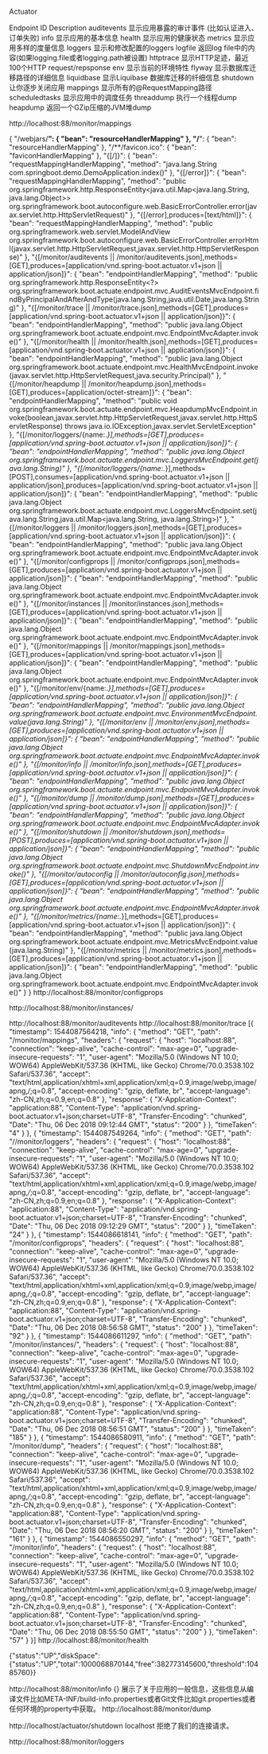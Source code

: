 Actuator

Endpoint ID   Description
 auditevents 显示应用暴露的审计事件 (比如认证进入、订单失败) 
info 显示应用的基本信息
 health 显示应用的健康状态
 metrics 显示应用多样的度量信息 
loggers 显示和修改配置的loggers
 logfile 返回log file中的内容(如果logging.file或者logging.path被设置) 
httptrace 显示HTTP足迹，最近100个HTTP request/repsponse 
env 显示当前的环境特性 
flyway 显示数据库迁移路径的详细信息 
liquidbase 显示Liquibase 数据库迁移的纤细信息 
shutdown 让你逐步关闭应用 
mappings 显示所有的@RequestMapping路径
 scheduledtasks 显示应用中的调度任务
 threaddump 执行一个线程dump 
heapdump 返回一个GZip压缩的JVM堆dump



http://localhost:88/monitor/mappings

{
	"/webjars/**": {
		"bean": "resourceHandlerMapping"
	},
	"/**": {
		"bean": "resourceHandlerMapping"
	},
	"/**/favicon.ico": {
		"bean": "faviconHandlerMapping"
	},
	"{[/]}": {
		"bean": "requestMappingHandlerMapping",
		"method": "java.lang.String com.springboot.demo.DemoApplication.index()"
	},
	"{[/error]}": {
		"bean": "requestMappingHandlerMapping",
		"method": "public org.springframework.http.ResponseEntity<java.util.Map<java.lang.String, java.lang.Object>> org.springframework.boot.autoconfigure.web.BasicErrorController.error(javax.servlet.http.HttpServletRequest)"
	},
	"{[/error],produces=[text/html]}": {
		"bean": "requestMappingHandlerMapping",
		"method": "public org.springframework.web.servlet.ModelAndView org.springframework.boot.autoconfigure.web.BasicErrorController.errorHtml(javax.servlet.http.HttpServletRequest,javax.servlet.http.HttpServletResponse)"
	},
	"{[/monitor/auditevents || /monitor/auditevents.json],methods=[GET],produces=[application/vnd.spring-boot.actuator.v1+json || application/json]}": {
		"bean": "endpointHandlerMapping",
		"method": "public org.springframework.http.ResponseEntity<?> org.springframework.boot.actuate.endpoint.mvc.AuditEventsMvcEndpoint.findByPrincipalAndAfterAndType(java.lang.String,java.util.Date,java.lang.String)"
	},
	"{[/monitor/trace || /monitor/trace.json],methods=[GET],produces=[application/vnd.spring-boot.actuator.v1+json || application/json]}": {
		"bean": "endpointHandlerMapping",
		"method": "public java.lang.Object org.springframework.boot.actuate.endpoint.mvc.EndpointMvcAdapter.invoke()"
	},
	"{[/monitor/health || /monitor/health.json],methods=[GET],produces=[application/vnd.spring-boot.actuator.v1+json || application/json]}": {
		"bean": "endpointHandlerMapping",
		"method": "public java.lang.Object org.springframework.boot.actuate.endpoint.mvc.HealthMvcEndpoint.invoke(javax.servlet.http.HttpServletRequest,java.security.Principal)"
	},
	"{[/monitor/heapdump || /monitor/heapdump.json],methods=[GET],produces=[application/octet-stream]}": {
		"bean": "endpointHandlerMapping",
		"method": "public void org.springframework.boot.actuate.endpoint.mvc.HeapdumpMvcEndpoint.invoke(boolean,javax.servlet.http.HttpServletRequest,javax.servlet.http.HttpServletResponse) throws java.io.IOException,javax.servlet.ServletException"
	},
	"{[/monitor/loggers/{name:.*}],methods=[GET],produces=[application/vnd.spring-boot.actuator.v1+json || application/json]}": {
		"bean": "endpointHandlerMapping",
		"method": "public java.lang.Object org.springframework.boot.actuate.endpoint.mvc.LoggersMvcEndpoint.get(java.lang.String)"
	},
	"{[/monitor/loggers/{name:.*}],methods=[POST],consumes=[application/vnd.spring-boot.actuator.v1+json || application/json],produces=[application/vnd.spring-boot.actuator.v1+json || application/json]}": {
		"bean": "endpointHandlerMapping",
		"method": "public java.lang.Object org.springframework.boot.actuate.endpoint.mvc.LoggersMvcEndpoint.set(java.lang.String,java.util.Map<java.lang.String, java.lang.String>)"
	},
	"{[/monitor/loggers || /monitor/loggers.json],methods=[GET],produces=[application/vnd.spring-boot.actuator.v1+json || application/json]}": {
		"bean": "endpointHandlerMapping",
		"method": "public java.lang.Object org.springframework.boot.actuate.endpoint.mvc.EndpointMvcAdapter.invoke()"
	},
	"{[/monitor/configprops || /monitor/configprops.json],methods=[GET],produces=[application/vnd.spring-boot.actuator.v1+json || application/json]}": {
		"bean": "endpointHandlerMapping",
		"method": "public java.lang.Object org.springframework.boot.actuate.endpoint.mvc.EndpointMvcAdapter.invoke()"
	},
	"{[/monitor/instances || /monitor/instances.json],methods=[GET],produces=[application/vnd.spring-boot.actuator.v1+json || application/json]}": {
		"bean": "endpointHandlerMapping",
		"method": "public java.lang.Object org.springframework.boot.actuate.endpoint.mvc.EndpointMvcAdapter.invoke()"
	},
	"{[/monitor/mappings || /monitor/mappings.json],methods=[GET],produces=[application/vnd.spring-boot.actuator.v1+json || application/json]}": {
		"bean": "endpointHandlerMapping",
		"method": "public java.lang.Object org.springframework.boot.actuate.endpoint.mvc.EndpointMvcAdapter.invoke()"
	},
	"{[/monitor/env/{name:.*}],methods=[GET],produces=[application/vnd.spring-boot.actuator.v1+json || application/json]}": {
		"bean": "endpointHandlerMapping",
		"method": "public java.lang.Object org.springframework.boot.actuate.endpoint.mvc.EnvironmentMvcEndpoint.value(java.lang.String)"
	},
	"{[/monitor/env || /monitor/env.json],methods=[GET],produces=[application/vnd.spring-boot.actuator.v1+json || application/json]}": {
		"bean": "endpointHandlerMapping",
		"method": "public java.lang.Object org.springframework.boot.actuate.endpoint.mvc.EndpointMvcAdapter.invoke()"
	},
	"{[/monitor/info || /monitor/info.json],methods=[GET],produces=[application/vnd.spring-boot.actuator.v1+json || application/json]}": {
		"bean": "endpointHandlerMapping",
		"method": "public java.lang.Object org.springframework.boot.actuate.endpoint.mvc.EndpointMvcAdapter.invoke()"
	},
	"{[/monitor/dump || /monitor/dump.json],methods=[GET],produces=[application/vnd.spring-boot.actuator.v1+json || application/json]}": {
		"bean": "endpointHandlerMapping",
		"method": "public java.lang.Object org.springframework.boot.actuate.endpoint.mvc.EndpointMvcAdapter.invoke()"
	},
	"{[/monitor/shutdown || /monitor/shutdown.json],methods=[POST],produces=[application/vnd.spring-boot.actuator.v1+json || application/json]}": {
		"bean": "endpointHandlerMapping",
		"method": "public java.lang.Object org.springframework.boot.actuate.endpoint.mvc.ShutdownMvcEndpoint.invoke()"
	},
	"{[/monitor/autoconfig || /monitor/autoconfig.json],methods=[GET],produces=[application/vnd.spring-boot.actuator.v1+json || application/json]}": {
		"bean": "endpointHandlerMapping",
		"method": "public java.lang.Object org.springframework.boot.actuate.endpoint.mvc.EndpointMvcAdapter.invoke()"
	},
	"{[/monitor/metrics/{name:.*}],methods=[GET],produces=[application/vnd.spring-boot.actuator.v1+json || application/json]}": {
		"bean": "endpointHandlerMapping",
		"method": "public java.lang.Object org.springframework.boot.actuate.endpoint.mvc.MetricsMvcEndpoint.value(java.lang.String)"
	},
	"{[/monitor/metrics || /monitor/metrics.json],methods=[GET],produces=[application/vnd.spring-boot.actuator.v1+json || application/json]}": {
		"bean": "endpointHandlerMapping",
		"method": "public java.lang.Object org.springframework.boot.actuate.endpoint.mvc.EndpointMvcAdapter.invoke()"
	}
}
http://localhost:88/monitor/configprops

http://localhost:88/monitor/instances/

http://localhost:88/monitor/auditevents
http://localhost:88/monitor/trace
[{
	"timestamp": 1544087564218,
	"info": {
		"method": "GET",
		"path": "/monitor/mappings",
		"headers": {
			"request": {
				"host": "localhost:88",
				"connection": "keep-alive",
				"cache-control": "max-age=0",
				"upgrade-insecure-requests": "1",
				"user-agent": "Mozilla/5.0 (Windows NT 10.0; WOW64) AppleWebKit/537.36 (KHTML, like Gecko) Chrome/70.0.3538.102 Safari/537.36",
				"accept": "text/html,application/xhtml+xml,application/xml;q=0.9,image/webp,image/apng,*/*;q=0.8",
				"accept-encoding": "gzip, deflate, br",
				"accept-language": "zh-CN,zh;q=0.9,en;q=0.8"
			},
			"response": {
				"X-Application-Context": "application:88",
				"Content-Type": "application/vnd.spring-boot.actuator.v1+json;charset=UTF-8",
				"Transfer-Encoding": "chunked",
				"Date": "Thu, 06 Dec 2018 09:12:44 GMT",
				"status": "200"
			}
		},
		"timeTaken": "4"
	}
}, {
	"timestamp": 1544087549264,
	"info": {
		"method": "GET",
		"path": "//monitor/loggers",
		"headers": {
			"request": {
				"host": "localhost:88",
				"connection": "keep-alive",
				"cache-control": "max-age=0",
				"upgrade-insecure-requests": "1",
				"user-agent": "Mozilla/5.0 (Windows NT 10.0; WOW64) AppleWebKit/537.36 (KHTML, like Gecko) Chrome/70.0.3538.102 Safari/537.36",
				"accept": "text/html,application/xhtml+xml,application/xml;q=0.9,image/webp,image/apng,*/*;q=0.8",
				"accept-encoding": "gzip, deflate, br",
				"accept-language": "zh-CN,zh;q=0.9,en;q=0.8"
			},
			"response": {
				"X-Application-Context": "application:88",
				"Content-Type": "application/vnd.spring-boot.actuator.v1+json;charset=UTF-8",
				"Transfer-Encoding": "chunked",
				"Date": "Thu, 06 Dec 2018 09:12:29 GMT",
				"status": "200"
			}
		},
		"timeTaken": "24"
	}
}, {
	"timestamp": 1544086618141,
	"info": {
		"method": "GET",
		"path": "/monitor/configprops",
		"headers": {
			"request": {
				"host": "localhost:88",
				"connection": "keep-alive",
				"cache-control": "max-age=0",
				"upgrade-insecure-requests": "1",
				"user-agent": "Mozilla/5.0 (Windows NT 10.0; WOW64) AppleWebKit/537.36 (KHTML, like Gecko) Chrome/70.0.3538.102 Safari/537.36",
				"accept": "text/html,application/xhtml+xml,application/xml;q=0.9,image/webp,image/apng,*/*;q=0.8",
				"accept-encoding": "gzip, deflate, br",
				"accept-language": "zh-CN,zh;q=0.9,en;q=0.8"
			},
			"response": {
				"X-Application-Context": "application:88",
				"Content-Type": "application/vnd.spring-boot.actuator.v1+json;charset=UTF-8",
				"Transfer-Encoding": "chunked",
				"Date": "Thu, 06 Dec 2018 08:56:58 GMT",
				"status": "200"
			}
		},
		"timeTaken": "92"
	}
}, {
	"timestamp": 1544086611297,
	"info": {
		"method": "GET",
		"path": "/monitor/instances/",
		"headers": {
			"request": {
				"host": "localhost:88",
				"connection": "keep-alive",
				"cache-control": "max-age=0",
				"upgrade-insecure-requests": "1",
				"user-agent": "Mozilla/5.0 (Windows NT 10.0; WOW64) AppleWebKit/537.36 (KHTML, like Gecko) Chrome/70.0.3538.102 Safari/537.36",
				"accept": "text/html,application/xhtml+xml,application/xml;q=0.9,image/webp,image/apng,*/*;q=0.8",
				"accept-encoding": "gzip, deflate, br",
				"accept-language": "zh-CN,zh;q=0.9,en;q=0.8"
			},
			"response": {
				"X-Application-Context": "application:88",
				"Content-Type": "application/vnd.spring-boot.actuator.v1+json;charset=UTF-8",
				"Transfer-Encoding": "chunked",
				"Date": "Thu, 06 Dec 2018 08:56:51 GMT",
				"status": "200"
			}
		},
		"timeTaken": "185"
	}
}, {
	"timestamp": 1544086580911,
	"info": {
		"method": "GET",
		"path": "/monitor/dump",
		"headers": {
			"request": {
				"host": "localhost:88",
				"connection": "keep-alive",
				"cache-control": "max-age=0",
				"upgrade-insecure-requests": "1",
				"user-agent": "Mozilla/5.0 (Windows NT 10.0; WOW64) AppleWebKit/537.36 (KHTML, like Gecko) Chrome/70.0.3538.102 Safari/537.36",
				"accept": "text/html,application/xhtml+xml,application/xml;q=0.9,image/webp,image/apng,*/*;q=0.8",
				"accept-encoding": "gzip, deflate, br",
				"accept-language": "zh-CN,zh;q=0.9,en;q=0.8"
			},
			"response": {
				"X-Application-Context": "application:88",
				"Content-Type": "application/vnd.spring-boot.actuator.v1+json;charset=UTF-8",
				"Transfer-Encoding": "chunked",
				"Date": "Thu, 06 Dec 2018 08:56:20 GMT",
				"status": "200"
			}
		},
		"timeTaken": "161"
	}
}, {
	"timestamp": 1544086550297,
	"info": {
		"method": "GET",
		"path": "/monitor/info",
		"headers": {
			"request": {
				"host": "localhost:88",
				"connection": "keep-alive",
				"cache-control": "max-age=0",
				"upgrade-insecure-requests": "1",
				"user-agent": "Mozilla/5.0 (Windows NT 10.0; WOW64) AppleWebKit/537.36 (KHTML, like Gecko) Chrome/70.0.3538.102 Safari/537.36",
				"accept": "text/html,application/xhtml+xml,application/xml;q=0.9,image/webp,image/apng,*/*;q=0.8",
				"accept-encoding": "gzip, deflate, br",
				"accept-language": "zh-CN,zh;q=0.9,en;q=0.8"
			},
			"response": {
				"X-Application-Context": "application:88",
				"Content-Type": "application/vnd.spring-boot.actuator.v1+json;charset=UTF-8",
				"Transfer-Encoding": "chunked",
				"Date": "Thu, 06 Dec 2018 08:55:50 GMT",
				"status": "200"
			}
		},
		"timeTaken": "57"
	}
}]
http://localhost:88/monitor/health

{"status":"UP","diskSpace":{"status":"UP","total":1000068870144,"free":382773145600,"threshold":10485760}}


http://localhost:88/monitor/info
{}
展示了关于应用的一般信息，这些信息从编译文件比如META-INF/build-info.properties或者Git文件比如git.properties或者任何环境的property中获取。
http://localhost:88/monitor/dump

http://localhost/actuator/shutdown
localhost 拒绝了我们的连接请求。

http://localhost:88/monitor/loggers

